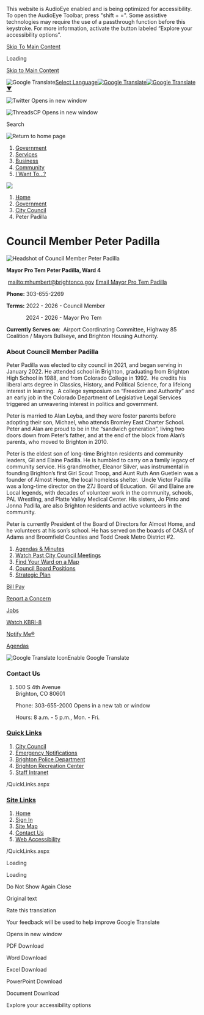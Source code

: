 This website is AudioEye enabled and is being optimized for accessibility. To open the AudioEye Toolbar, press "shift + =". Some assistive technologies may require the use of a passthrough function before this keystroke. For more information, activate the button labeled “Explore your accessibility options”.

[Skip To Main Content](https://www.brightonco.gov/724/Peter-Padilla/)

Loading

[Skip to Main Content](https://www.brightonco.gov/724/Peter-Padilla/)

![Google Translate](https://www.google.com/images/cleardot.gif)[Select Language![Google Translate](https://www.google.com/images/cleardot.gif)​![Google Translate](https://www.google.com/images/cleardot.gif)▼](https://www.brightonco.gov/724/Peter-Padilla)

![Twitter Opens in new window](https://www.brightonco.gov/ImageRepository/Document?documentID=24986)

![ThreadsCP Opens in new window](https://www.brightonco.gov/ImageRepository/Document?documentID=27658)

Search

![Return to home page](https://www.brightonco.gov/ImageRepository/Document?documentID=24973)

1. [Government](https://www.brightonco.gov/184/Government)
2. [Services](https://www.brightonco.gov/104/Services)
3. [Business](https://www.brightonco.gov/120/Business)
4. [Community](https://www.brightonco.gov/166/Community)
5. [I Want To...?](https://www.brightonco.gov/132/I-Want-To)

<!--THE END-->

![](https://www.brightonco.gov/ImageRepository/Document?documentID=24974)

1. [Home](https://www.brightonco.gov)
2. [Government](https://www.brightonco.gov/184/Government)
3. [City Council](https://www.brightonco.gov/203/City-Council)
4. Peter Padilla

# Council Member Peter Padilla

![Headshot of Council Member Peter Padilla](https://www.brightonco.gov/ImageRepository/Document?documentID=28921)

**Mayor Pro Tem Peter Padilla, Ward 4**

 [mailto:mhumbert@brightonco.gov](mailto:mhumbert@brightonco.gov) [Email Mayor Pro Tem Padilla](mailto:ppadilla@brightonco.gov)

**Phone:** 303-655-2269

**Terms:** 2022 - 2026 - Council Member

             2024 - 2026 - Mayor Pro Tem

**Currently Serves** **on**:  Airport Coordinating Committee, Highway 85 Coalition / Mayors Bullseye, and Brighton Housing Authority.      

### About Council Member Padilla

Peter Padilla was elected to city council in 2021, and began serving in January 2022. He attended school in Brighton, graduating from Brighton High School in 1988, and from Colorado College in 1992.  He credits his liberal arts degree in Classics, History, and Political Science, for a lifelong interest in learning.  A college symposium on “Freedom and Authority” and an early job in the Colorado Department of Legislative Legal Services triggered an unwavering interest in politics and government. 

Peter is married to Alan Leyba, and they were foster parents before adopting their son, Michael, who attends Bromley East Charter School. Peter and Alan are proud to be in the “sandwich generation”, living two doors down from Peter’s father, and at the end of the block from Alan’s parents, who moved to Brighton in 2010.

Peter is the eldest son of long-time Brighton residents and community leaders, Gil and Elaine Padilla. He is humbled to carry on a family legacy of community service. His grandmother, Eleanor Silver, was instrumental in founding Brighton’s first Girl Scout Troop, and Aunt Ruth Ann Guetlein was a founder of Almost Home, the local homeless shelter.  Uncle Victor Padilla was a long-time director on the 27J Board of Education.  Gil and Elaine are Local legends, with decades of volunteer work in the community, schools, PAL Wrestling, and Platte Valley Medical Center. His sisters, Jo Pinto and Jonna Padilla, are also Brighton residents and active volunteers in the community. 

Peter is currently President of the Board of Directors for Almost Home, and he volunteers at his son’s school. He has served on the boards of CASA of Adams and Broomfield Counties and Todd Creek Metro District #2.  

1. [Agendas &amp; Minutes](https://co-brighton2.civicplus.com/agendacenter)
2. [Watch Past City Council Meetings](https://brightonco.granicus.com/ViewPublisher.php?view_id=2)
3. [Find Your Ward on a Map](https://www.brightonco.gov/DocumentCenter/View/12267/Ward-Map-2017)
4. [Council Board Positions](https://www.brightonco.gov/370/Council-Board-Positions)
5. [Strategic Plan](https://www.brightonco.gov/1438/Strategic-Plan)

[Bill Pay](https://www.brightonco.gov/456/Online-Payments)

[Report a Concern](https://www.brightonco.gov/1372/Online-Requests)

[Jobs](https://www.governmentjobs.com/careers/brightonco)

[Watch KBRI-8](https://tv.brightonco.gov/CablecastPublicSite/watch-now?site=1)

[Notify Me®](https://www.brightonco.gov/list.aspx)

[Agendas](https://www.brightonco.gov/agendacenter)

![Google Translate Icon](https://www.brightonco.gov/Assets/Images/GoogleTranslate.gif)Enable Google Translate

### Contact Us

1. 500 S 4th Avenue  
   Brighton, CO 80601
   
   Phone: 303-655-2000 Opens in a new tab or window
   
   Hours: 8 a.m. - 5 p.m., Mon. - Fri.

### [Quick Links](https://www.brightonco.gov/QuickLinks.aspx?CID=180)

1. [City Council](https://www.brightonco.gov/203/City-Council)
2. [Emergency Notifications](https://www.brightonco.gov/357/Notifications)
3. [Brighton Police Department](https://www.brightonco.gov/264/Police-Department)
4. [Brighton Recreation Center](https://www.brightonco.gov/1724/Recreation-Center)
5. [Staff Intranet](https://www.brightonco.gov/3011)

/QuickLinks.aspx

### [Site Links](https://www.brightonco.gov/QuickLinks.aspx?CID=105)

1. [Home](https://www.brightonco.gov)
2. [Sign In](https://www.brightonco.gov/MyAccount?dn=co-brightonco.civicplus.com&from=url&url=%2F&anchor=&validationMessage=)
3. [Site Map](https://www.brightonco.gov/sitemap)
4. [Contact Us](https://www.brightonco.gov/directory)
5. [Web Accessibility](https://www.brightonco.gov/3147/Accessibility-Statement)

/QuickLinks.aspx

Loading

Loading

Do Not Show Again Close

Original text

Rate this translation

Your feedback will be used to help improve Google Translate

Opens in new window

PDF Download

Word Download

Excel Download

PowerPoint Download

Document Download

Explore your accessibility options